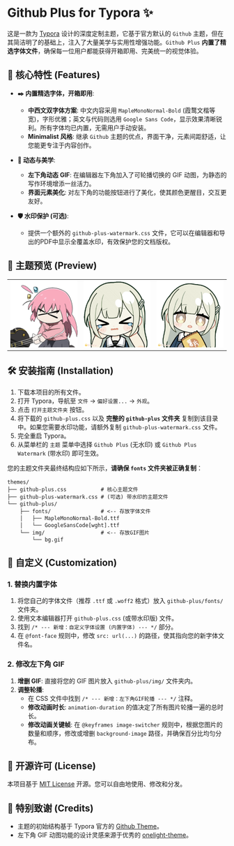 # Github Plus for Typora ✨

[](https://www.google.com/search?q=LICENSE)
[](https://www.google.com/search?q=https://github.com/33niang/typora-theme-github-plus)
[](https://www.google.com/search?q=https://github.com/33niang)

这是一款为 [Typora](https://typora.io/) 设计的深度定制主题，它基于官方默认的 `Github` 主题，但在其简洁明了的基础上，注入了大量美学与实用性增强功能。`Github Plus` **内置了精选字体文件**，确保每一位用户都能获得开箱即用、完美统一的视觉体验。

## 🚀 核心特性 (Features)

  * **✒️ 内置精选字体，开箱即用**:

      * **中西文双字体方案**: 中文内容采用 `MapleMonoNormal-Bold` (霞鹜文楷等宽)，字形优雅；英文与代码则选用 `Google Sans Code`，显示效果清晰锐利。所有字体均已内置，无需用户手动安装。
      * **Minimalist 风格**: 继承 `Github` 主题的优点，界面干净，元素间距舒适，让您能更专注于内容创作。

  * **🎨 动态与美学**:

      * **左下角动态 GIF**: 在编辑器左下角加入了可轮播切换的 GIF 动图，为静态的写作环境增添一丝活力。
      * **界面元素美化**: 对左下角的功能按钮进行了美化，使其颜色更醒目，交互更友好。

  * **🛡️ 水印保护 (可选)**:

      * 提供一个额外的 `github-plus-watermark.css` 文件，它可以在编辑器和导出的PDF中显示全覆盖水印，有效保护您的文档版权。

## 📸 主题预览 (Preview)

<table>
<tr>
<td><img src="./github-plus/img/bg5.gif" alt="Preview GIF 1" width="200"/></td>
<td><img src="./github-plus/img/mutou.gif" alt="Preview GIF 2" width="200"/></td>
<td><img src="./github-plus/img/mutou2.gif" alt="Preview GIF 3" width="200"/></td>
</tr>
</table>

## 🛠️ 安装指南 (Installation)

1.  下载本项目的所有文件。
2.  打开 Typora，导航至 `文件` -\> `偏好设置...` -\> `外观`。
3.  点击 `打开主题文件夹` 按钮。
4.  将下载的 `github-plus.css` 以及 **完整的 `github-plus` 文件夹** 复制到该目录中。如果您需要水印功能，请额外复制 `github-plus-watermark.css` 文件。
5.  完全重启 Typora。
6.  从菜单栏的 `主题` 菜单中选择 `Github Plus` (无水印) 或 `Github Plus Watermark` (带水印) 即可生效。

您的主题文件夹最终结构应如下所示，**请确保 `fonts` 文件夹被正确复制**：

```
themes/
├── github-plus.css           # 核心主题文件
├── github-plus-watermark.css # (可选) 带水印的主题文件
└── github-plus/
    ├── fonts/                # <-- 存放字体文件
    │   ├── MapleMonoNormal-Bold.ttf
    │   └── GoogleSansCode[wght].ttf
    └── img/                  # <-- 存放GIF图片
        └── bg.gif
```

## 🔧 自定义 (Customization)

### 1\. 替换内置字体

1.  将您自己的字体文件（推荐 `.ttf` 或 `.woff2` 格式）放入 `github-plus/fonts/` 文件夹。
2.  使用文本编辑器打开 `github-plus.css` (或带水印版) 文件。
3.  找到 `/* --- 新增：自定义字体设置 (内置字体) --- */` 部分。
4.  在 `@font-face` 规则中，修改 `src: url(...)` 的路径，使其指向您的新字体文件名。

### 2\. 修改左下角 GIF

1.  **增删 GIF**: 直接将您的 GIF 图片放入 `github-plus/img/` 文件夹内。
2.  **调整轮播**:
      * 在 CSS 文件中找到 `/* --- 新增：左下角GIF轮播 --- */` 注释。
      * **修改动画时长**: `animation-duration` 的值决定了所有图片轮播一遍的总时长。
      * **修改动画关键帧**: 在 `@keyframes image-switcher` 规则中，根据您图片的数量和顺序，修改或增删 `background-image` 路径，并确保百分比均匀分布。

## 📜 开源许可 (License)

本项目基于 [MIT License](https://www.google.com/search?q=LICENSE) 开源。您可以自由地使用、修改和分发。

## 🙏 特别致谢 (Credits)

  * 主题的初始结构基于 Typora 官方的 [Github Theme](https://github.com/typora/typora-default-themes)。
  * 左下角 GIF 动图功能的设计灵感来源于优秀的 [onelight-theme](https://github.com/upupming/typora-theme-onelight)。
